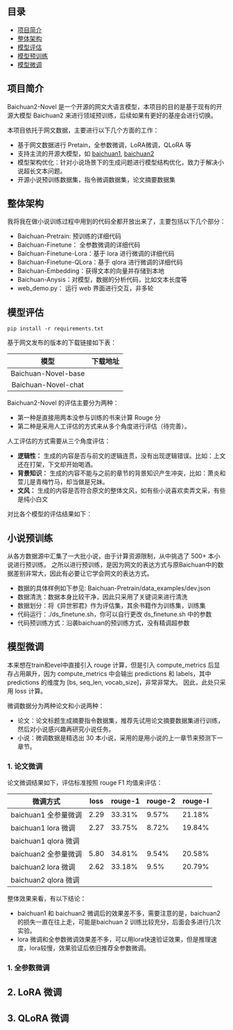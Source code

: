 
## 目录
- [项目简介](#项目简介)
- [整体架构](#整体架构)
- [模型评估](#模型评估)
- [模型预训练](#模型预训练)
- [模型微调](#模型微调)

## 项目简介
Baichuan2-Novel 是一个开源的网文大语言模型，本项目的目的是基于现有的开源大模型 Baichuan2 来进行领域预训练，后续如果有更好的基座会进行切换。

本项目依托于网文数据，主要进行以下几个方面的工作：
- 基于网文数据进行 Pretain，全参数微调，LoRA微调，QLoRA 等
- 支持主流的开源大模型，如 [baichuan1](https://github.com/baichuan-inc/Baichuan-7B), [baichuan2](https://github.com/baichuan-inc/Baichuan2)
- 模型架构优化：针对小说场景下的生成问题进行模型结构优化，致力于解决小说超长文本问题。
- 开源小说预训练数据集，指令微调数据集，论文摘要数据集

## 整体架构
我将我在做小说训练过程中用到的代码全都开放出来了，主要包括以下几个部分：
- Baichuan-Pretrain: 预训练的详细代码
- Baichuan-Finetune： 全参数微调的详细代码
- Baichuan-Finetune-Lora：基于 lora 进行微调的详细代码
- Baichuan-Finetune-QLora：基于 qlora 进行微调的详细代码
- Baichuan-Embedding：获得文本的向量并存储到本地
- Baichuan-Anysis：对模型，数据的分析代码，比如文本长度等
- web_demo.py： 运行 web 界面进行交互，非多轮

## 模型评估

```
pip install -r requirements.txt
```

基于网文发布的版本的下载链接如下表：

|  模型       |  下载地址 |
|:-------:|:-------:|
| Baichuan-Novel-base  | |
| Baichuan-Novel-chat  | |

Baichuan2-Novel 的评估主要分为两种： 
- 第一种是直接用两本没参与训练的书来计算 Rouge 分
- 第二种是采用人工评估的方式来从多个角度进行评估（待完善）。

人工评估的方式需要从三个角度评估：
- **逻辑性：** 生成的内容是否与前文的逻辑连贯，没有出现逻辑错误。比如：上文还在打架，下文却开始喝酒。
- **背景知识：** 生成的内容不能与之前的章节的背景知识产生冲突，比如：萧炎和萱儿是青梅竹马，却当做是兄妹。
- **文风：** 生成的内容是否符合原文的整体文风，如有些小说喜欢卖弄文采，有些是纯小白文

对比各个模型的评估结果如下：

## 小说预训练

从各方数据源中汇集了一大批小说，由于计算资源限制，从中挑选了 500+ 本小说进行预训练。
之所以进行预训练，是因为网文的表达方式与原Baichuan中的数据差别非常大，因此有必要让它学会网文的表达方式。
- 数据的具体样例如下参见: Baichuan-Pretrain/data_examples/dev.json
- 数据清洗：数据本身比较干净，因此只采用了关键词来进行清洗
- 数据划分：将《异世邪君》作为评估集，其余书籍作为训练集，训练集 
- 代码运行：./ds_finetune.sh，你可以自行更改 ds_finetune.sh 中的参数
- 代码预训练方式：沿袭baichuan的预训练方式，没有精调超参数

## 模型微调

本来想在train和evel中直接引入 rouge 计算，但是引入 compute_metrics 后显存占用飙升，因为 compute_metrics 中会输出 predictions 和 labels，其中 predictions 的维度为 [bs, seq_len, vocab_size]，非常非常大。
因此，此处只采用 loss 计算。

微调数据分为两种论文和小说两种：
- 论文：论文标题生成摘要指令数据集，推荐先试用论文摘要数据集进行训练，然后对小说感兴趣再研究小说任务。
- 小说：微调数据是精选出 30 本小说，采用的是用小说的上一章节来预测下一章节。

### 1. 论文微调
论文微调结果如下，评估标准按照 rouge F1 均值来评估：

|  微调方式    | loss | rouge-1 | rouge-2 | rouge-l
| --- | --- | --- | --- | --- |
| baichuan1 全参量微调 | 2.29 | 33.31% | 9.57% | 21.18% |
| baichuan1 lora 微调 | 2.27 | 33.75% |8.72% | 19.84% |
| baichuan1 qlora 微调 |  | | | |
| baichuan2 全参量微调 | 5.80 | 34.81% | 9.54% | 20.58% |
| baichuan2 lora 微调 | 2.62 | 33.18% | 9.5% | 20.79%|
| baichuan2 qlora 微调 |  | | | |

整体效果来看，有以下结论：
- baichuan1 和 baichuan2 微调后的效果差不多，需要注意的是，baichuan2 的损失一直在往上走，可能是baichuan 2 训练比较充分，后面会多进行几次实验。
- lora 微调和全参数微调效果差不多，可以用lora快速验证效果，但是推理速度，lora较慢，效果验证后依旧推荐全参数微调。


### 1. 全参数微调

## 2. LoRA 微调

## 3. QLoRA 微调


